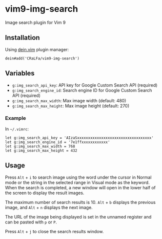 # vim9-img-search

Image search plugin for Vim 9

## Installation

Using [dein.vim](https://github.com/Shougo/dein.vim) plugin manager:

```vim
dein#add('CRaLFa/vim9-img-search')
```

## Variables

* `g:img_search_api_key`: API key for Google Custom Search API (required)
* `g:img_search_engine_id`: Search engine ID for Google Custom Search API (required)
* `g:img_search_max_width`: Max image width (default: 480)
* `g:img_search_max_height`: Max image height (default: 270)

### Example

In `~/.vimrc`:

```vim
let g:img_search_api_key = 'AIzaSxxxxxxxxxxxxxxxxxxxxxxxxxxxxxxxxxx'
let g:img_search_engine_id = '7e1ffxxxxxxxxxxxx'
let g:img_search_max_width = 768
let g:img_search_max_height = 432
```

## Usage

Press `Alt` + `i` to search image using the word under the cursor in Normal mode or the string in the selected range in Visual mode as the keyword.
When the search is completed, a new window will open in the lower half of the screen to display the result images.

The maximum number of search results is 10.
`Alt` + `b` displays the previous image, and `Alt` + `n` displays the next image.

The URL of the image being displayed is set in the unnamed register and can be pasted with `p` or `P`.

Press `Alt` + `j` to close the search results window.
